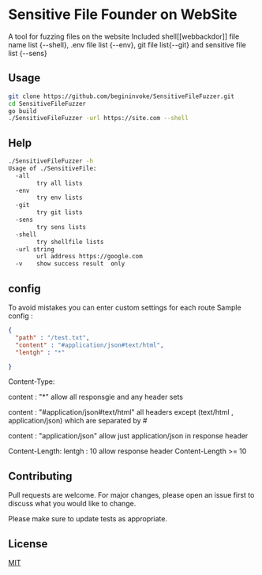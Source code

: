 # Sensitive File Founder on WebSite

A tool for fuzzing files on the website
Included shell[[webbackdor]] file name list {--shell}, .env file list {--env}, git file list{--git} and sensitive file list {--sens}

## Usage

```bash
git clone https://github.com/begininvoke/SensitiveFileFuzzer.git
cd SensitiveFileFuzzer
go build
./SensitiveFileFuzzer -url https://site.com --shell
```
## Help
```bash
./SensitiveFileFuzzer -h
Usage of ./SensitiveFile:
  -all
        try all lists
  -env
        try env lists
  -git
        try git lists
  -sens
        try sens lists
  -shell
        try shellfile lists
  -url string
        url address https://google.com
  -v    show success result  only
```
## config
To avoid mistakes you can enter custom settings for each route
Sample config :
```json
{
  "path" : "/test.txt",
  "content" : "#application/json#text/html",
  "lentgh" : "*"

}
```


Content-Type:

content : "*" allow all responsgie and any header sets

content : "#application/json#text/html"  all headers except (text/html , application/json) which are separated by #

content : "application/json"  allow just application/json in response header

Content-Length:
lentgh : 10  allow response header Content-Length >= 10 

## Contributing
Pull requests are welcome. For major changes, please open an issue first to discuss what you would like to change.

Please make sure to update tests as appropriate.

## License
[MIT](https://choosealicense.com/licenses/mit/)